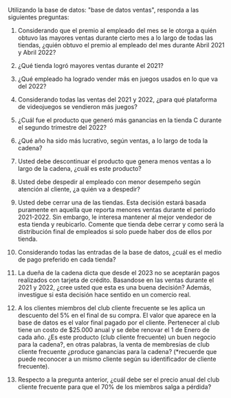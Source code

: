 Utilizando la base de datos: "base de datos ventas", responda a las siguientes preguntas:

1) Considerando que el premio al empleado del mes se le otorga a quién obtuvo las mayores ventas durante cierto mes a lo largo de todas las tiendas, ¿quién obtuvo el premio al empleado del mes durante Abril 2021 y Abril 2022?

2) ¿Qué tienda logró mayores ventas durante el 2021?

3) ¿Qué empleado ha logrado vender más en juegos usados en lo que va del 2022?

4) Considerando todas las ventas del 2021 y 2022, ¿para qué plataforma de videojuegos se vendieron más juegos?

5) ¿Cuál fue el producto que generó más ganancias en la tienda C durante el segundo trimestre del 2022?

6) ¿Qué año ha sido más lucrativo, según ventas, a lo largo de toda la cadena?

7) Usted debe descontinuar el producto que genera menos ventas a lo largo de la cadena, ¿cuál es este producto?

8) Usted debe despedir al empleado con menor desempeño según atención al cliente, ¿a quién va a despedir?

9) Usted debe cerrar una de las tiendas. Esta decisión estará basada puramente en aquella que reporta menores ventas durante el periodo 2021-2022. Sin embargo, le interesa mantener al mejor vendedor de esta tienda y reubicarlo. Comente que tienda debe cerrar y como será la distribución final de empleados si solo puede haber dos de ellos por tienda.

10) Considerando todas las entradas de la base de datos, ¿cuál es el medio de pago preferido en cada tienda?

11) La dueña de la cadena dicta que desde el 2023 no se aceptarán pagos realizados con tarjeta de crédito. Basandose en las ventas durante el 2021 y 2022, ¿cree usted que esta es una buena decisión? Además, investigue si esta decisión hace sentido en un comercio real.

12) A los clientes miembros del club cliente frecuente se les aplica un descuento del 5% en el final de su compra. El valor que aparece en la base de datos es el valor final pagado por el cliente. Pertenecer al club tiene un costo de $25.000 anual y se debe renovar el 1 de Enero de cada año. ¿Es este producto (club cliente frecuente) un buen negocio para la cadena?, en otras palabras, la venta de membresías de club cliente frecuente ¿produce ganancias para la cadena? (*recuerde que puede reconocer a un mismo cliente según su identificador de cliente frecuente).

13) Respecto a la pregunta anterior, ¿cuál debe ser el precio anual del club cliente frecuente para que el 70% de los miembros salga a pérdida? 
